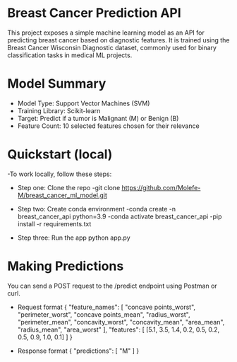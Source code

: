 # Breast Cancer Prediction API
This project exposes a simple machine learning model as an API for predicting breast cancer based on diagnostic features. It is trained using the Breast Cancer Wisconsin Diagnostic dataset, commonly used for binary classification tasks in medical ML projects.

# Model Summary
* Model Type: Support Vector Machines (SVM)
* Training Library: Scikit-learn
* Target: Predict if a tumor is Malignant (M) or Benign (B)
* Feature Count: 10 selected features chosen for their relevance

# Quickstart (local)
-To work locally, follow these steps:

* Step one: Clone the repo
-git clone https://github.com/Molefe-M/breast_cancer_ml_model.git

* Step two: Create conda environment
-conda create -n breast_cancer_api python=3.9
-conda activate breast_cancer_api
-pip install -r requirements.txt

* Step three: Run the app
python app.py

# Making Predictions
You can send a POST request to the /predict endpoint using Postman or curl.

* Request format
{
  "feature_names": [
    "concave points_worst", "perimeter_worst", "concave points_mean",
    "radius_worst", "perimeter_mean", "concavity_worst", "concavity_mean",
    "area_mean", "radius_mean", "area_worst"
  ],
  "features": [
    [5.1, 3.5, 1.4, 0.2, 0.5, 0.2, 0.5, 0.9, 1.0, 0.1]
  ]
}

* Response format
{
  "predictions": [
    "M"
  ]
}
